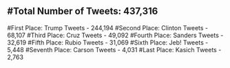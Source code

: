 #Total Number of Tweets: 437,316 
---
#First Place: Trump Tweets - 244,194
#Second Place: Clinton Tweets - 68,107
#Third Place: Cruz Tweets - 49,092
#Fourth Place: Sanders Tweets - 32,619
#Fifth Place: Rubio Tweets - 31,069
#Sixth Place: Jeb! Tweets - 5,448
#Seventh Place: Carson Tweets - 4,031
#Last Place: Kasich Tweets - 2,763
